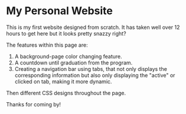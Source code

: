 # My Personal Website

This is my first website designed from scratch. It has taken well over 12 hours to get here but it looks pretty snazzy right?

The features within this page are:

1. A background-page color changing feature.
2. A countdown until graduation from the program.
3. Creating a navigation bar using tabs, that not only displays the corresponding information but also only displaying the "active" or clicked on tab, making it more dynamic.

Then different CSS designs throughout the page.

Thanks for coming by!